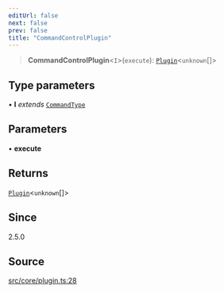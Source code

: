 ```yaml
---
editUrl: false
next: false
prev: false
title: "CommandControlPlugin"
---
```


> **CommandControlPlugin**\<`I`\>(`execute`): [`Plugin`](/v4/api/interfaces/plugin/)\<`unknown`[]\>

## Type parameters

• **I** *extends* [`CommandType`](/v4/api/enumerations/commandtype/)

## Parameters

• **execute**

## Returns

[`Plugin`](/v4/api/interfaces/plugin/)\<`unknown`[]\>

## Since

2.5.0

## Source

[src/core/plugin.ts:28](https://github.com/sern-handler/handler/blob/3e9b9229c8e4036aa031b2eb106ad88a9cfb5a7b/src/core/plugin.ts#L28)
